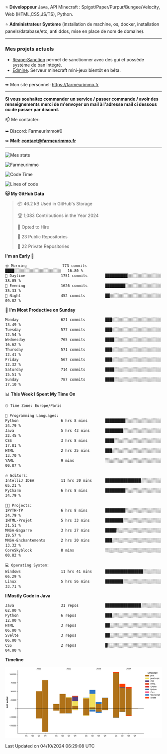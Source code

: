 ⭐ **Développeur** Java, API Minecraft : Spigot/Paper/Purpur/Bungee/Velocity, Web (HTML,CSS,JS/TS), Python.

⭐ **Administrateur Système** (installation de machine, os, docker, installation panels/database/etc, anti ddos, mise en place de nom de domaine).

---

### Mes projets actuels
- [ReaperSanction](https://www.spigotmc.org/resources/reapersanction.89580/) permet de sanctionner avec des gui et possède système de ban intégré.
- [Edmine](https://edmine.net). Serveur minecraft mini-jeux bientôt en bêta.

---

➥ Mon site personnel: https://farmeurimmo.fr

---

**Si vous souhaitez commander un service / passer commande / avoir des renseignements merci de m'envoyer un mail à l'adresse mail ci dessous ou de passer par discord.**

📫 Me contacter:
 
   ➥ Discord: Farmeurimmo#0
   
   ➥ **Mail: contact@farmeurimmo.fr**

---

![Mes stats](https://github-readme-stats.farmeurimmo.fr/api?username=Farmeurimmo&count_private=true&show_icons=true&theme=radical)

<img src="https://komarev.com/ghpvc/?username=Farmeurimmo" alt="Farmeurimmo" />

<!--START_SECTION:waka-->
![Code Time](http://img.shields.io/badge/Code%20Time-1%2C587%20hrs%203%20mins-blue)

![Lines of code](https://img.shields.io/badge/From%20Hello%20World%20I%27ve%20Written-633.0%20thousand%20lines%20of%20code-blue)

**🐱 My GitHub Data** 

> 📦 46.2 kB Used in GitHub's Storage 
 > 
> 🏆 1,083 Contributions in the Year 2024
 > 
> 💼 Opted to Hire
 > 
> 📜 23 Public Repositories 
 > 
> 🔑 22 Private Repositories 
 > 
**I'm an Early 🐤** 

```text
🌞 Morning                773 commits         ████░░░░░░░░░░░░░░░░░░░░░   16.80 % 
🌆 Daytime                1751 commits        ██████████░░░░░░░░░░░░░░░   38.05 % 
🌃 Evening                1626 commits        █████████░░░░░░░░░░░░░░░░   35.33 % 
🌙 Night                  452 commits         ██░░░░░░░░░░░░░░░░░░░░░░░   09.82 % 
```
📅 **I'm Most Productive on Sunday** 

```text
Monday                   621 commits         ███░░░░░░░░░░░░░░░░░░░░░░   13.49 % 
Tuesday                  577 commits         ███░░░░░░░░░░░░░░░░░░░░░░   12.54 % 
Wednesday                765 commits         ████░░░░░░░░░░░░░░░░░░░░░   16.62 % 
Thursday                 571 commits         ███░░░░░░░░░░░░░░░░░░░░░░   12.41 % 
Friday                   567 commits         ███░░░░░░░░░░░░░░░░░░░░░░   12.32 % 
Saturday                 714 commits         ████░░░░░░░░░░░░░░░░░░░░░   15.51 % 
Sunday                   787 commits         ████░░░░░░░░░░░░░░░░░░░░░   17.10 % 
```


📊 **This Week I Spent My Time On** 

```text
🕑︎ Time Zone: Europe/Paris

💬 Programming Languages: 
Python                   6 hrs 8 mins        █████████░░░░░░░░░░░░░░░░   34.79 % 
Java                     5 hrs 43 mins       ████████░░░░░░░░░░░░░░░░░   32.45 % 
CSS                      3 hrs 8 mins        ████░░░░░░░░░░░░░░░░░░░░░   17.81 % 
HTML                     2 hrs 25 mins       ███░░░░░░░░░░░░░░░░░░░░░░   13.70 % 
YAML                     9 mins              ░░░░░░░░░░░░░░░░░░░░░░░░░   00.87 % 

🔥 Editors: 
IntelliJ IDEA            11 hrs 30 mins      ████████████████░░░░░░░░░   65.21 % 
PyCharm                  6 hrs 8 mins        █████████░░░░░░░░░░░░░░░░   34.79 % 

🐱‍💻 Projects: 
1PYTH-TP                 6 hrs 8 mins        █████████░░░░░░░░░░░░░░░░   34.79 % 
1HTML-Projet             5 hrs 33 mins       ████████░░░░░░░░░░░░░░░░░   31.51 % 
MNSA-Bagarre             3 hrs 27 mins       █████░░░░░░░░░░░░░░░░░░░░   19.57 % 
MNSA-Enchantements       2 hrs 20 mins       ███░░░░░░░░░░░░░░░░░░░░░░   13.32 % 
CoreSkyblock             8 mins              ░░░░░░░░░░░░░░░░░░░░░░░░░   00.82 % 

💻 Operating System: 
Windows                  11 hrs 41 mins      █████████████████░░░░░░░░   66.29 % 
Linux                    5 hrs 56 mins       ████████░░░░░░░░░░░░░░░░░   33.71 % 
```

**I Mostly Code in Java** 

```text
Java                     31 repos            ████████████████░░░░░░░░░   62.00 % 
Python                   6 repos             ███░░░░░░░░░░░░░░░░░░░░░░   12.00 % 
HTML                     3 repos             ██░░░░░░░░░░░░░░░░░░░░░░░   06.00 % 
Svelte                   3 repos             ██░░░░░░░░░░░░░░░░░░░░░░░   06.00 % 
CSS                      2 repos             █░░░░░░░░░░░░░░░░░░░░░░░░   04.00 % 
```



**Timeline**

![Lines of Code chart](https://raw.githubusercontent.com/Farmeurimmo/Farmeurimmo/main/assets/bar_graph.png)


 Last Updated on 04/10/2024 06:29:08 UTC
<!--END_SECTION:waka-->
